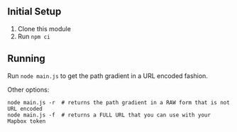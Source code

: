 ## Initial Setup

1. Clone this module
2. Run `npm ci`

## Running 

Run `node main.js` to get the path gradient in a URL encoded fashion.

Other options:

```
node main.js -r  # returns the path gradient in a RAW form that is not URL encoded
node main.js -f  # returns a FULL URL that you can use with your Mapbox token
```
